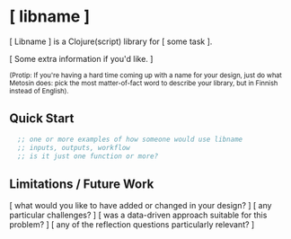 # [ libname ]

[ Libname ] is a Clojure(script) library for [ some task ].

[ Some extra information if you'd like. ]

<sup>(Protip: If you're having a hard time coming up with a name for your design, just do what Metosin does: pick the most matter-of-fact word to describe your library, but in Finnish instead of English).</sup>

## Quick Start

```clojure
  ;; one or more examples of how someone would use libname
  ;; inputs, outputs, workflow
  ;; is it just one function or more?
```







## Limitations / Future Work

[ what would you like to have added or changed in your design? ]
[ any particular challenges? ]
[ was a data-driven approach suitable for this problem? ]
[ any of the reflection questions particularly relevant? ]


